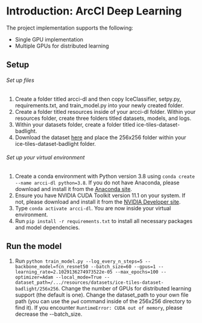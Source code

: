 # Introduction: ArcCI Deep Learning

The project implementation supports the following:
- Single GPU implementation
- Multiple GPUs for distributed learning

## **Setup**

###### Set up files

1. Create a folder titled arcci-dl and then copy IceClassifier, setpy.py, requirements.txt, and train_model.py into your newly created folder.
2. Create a folder titled resources inside of your arcci-dl folder. Within your resources folder, create three folders titled datasets, models, and logs.
3. Within your datasets folder, create a folder titled ice-tiles-dataset-badlight.
4. Download the dataset [here](https://drive.google.com/drive/folders/1mGczHAOYH0Vxe5ZK2yynDdqnmvSpuf1c) and place the 256x256 folder within your ice-tiles-dataset-badlight folder.

###### Set up your virtual environment
 
1. Create a conda environment with Python version 3.8 using ```conda create --name arcci-dl python=3.8```. If you do not have Anaconda, please download and install it from the [Anaconda site](https://www.anaconda.com/products/individual).
2. Ensure you have NVIDIA CUDA Toolkit version 11.1 on your system. If not, please download and install it from the [NVIDIA Developer site](https://developer.nvidia.com/cuda-toolkit).
3. Type ```conda activate arcci-dl```. You are now inside your virtual environment.
4. Run ```pip install -r requirements.txt``` to install all necessary packages and model dependencies.

## **Run the model**

1. Run ```python train_model.py --log_every_n_steps=5 --backbone_model=fcn_resnet50 --batch_size=60 --gpus=1 --learning_rate=2.1029136274973522e-05 --max_epochs=100 --optimizer=Adam --local_mode=True --dataset_path=/.../resources/datasets/ice-tiles-dataset-badlight/256x256```. Change the number of GPUs for distributed learning support (the default is one). Change the dataset_path to your own file path (you can use the ```pwd``` command inside of the 256x256 directory to find it). If you encounter ```RuntimeError: CUDA out of memory```, please decrease the --batch_size.

